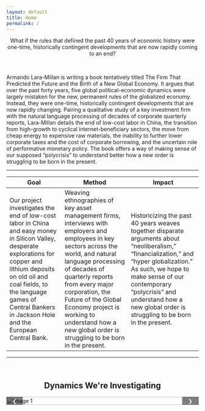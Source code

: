 ```yaml
---
layout: default
title: Home
permalink: /
---
```


<div align="center">
  What if the rules that defined the past 40 years of economic history were one-time, historically contingent developments that are now rapidly coming to an end?
</div>

<p>&nbsp;&nbsp;&nbsp;</p>

Armando Lara-Millan is writing a book tentatively titled The Firm That Predicted the Future and the Birth of a New Global Economy. It argues that over the past forty years, five global political-economic dynamics were largely mistaken for the new, permanent rules of the globalized economy. Instead, they were one-time, historically contingent developments that are now rapidly changing. Pairing a qualitative study of a key investment firm with the natural language processing of decades of corporate quarterly reports, Lara-Millan details the end of low-cost labor in China, the transition from high-growth to cyclical internet-beneficiary sectors, the move from cheap energy to expensive raw materials, the inability to further lower corporate taxes and the cost of corporate borrowing, and the uncertain role of performative monetary policy. The book offers a way of making sense of our supposed “polycrisis” to understand better how a new order is struggling to be born in the present.

---

|Goal|Method|Impact|
|---|---|---|
|Our project investigates the end of low-cost labor in China and easy money in Silicon Valley, desperate explorations for copper and lithium deposits on old oil and coal fields, to the language games of Central Bankers in Jackson Hole and the European Central Bank.| Weaving ethnographies of key asset management firms, interviews with employers and employees in key sectors across the world, and natural language processing of decades of quarterly reports from every major corporation, the Future of the Global Economy project is working to understand how a new global order is struggling to be born in the present. | Historicizing the past 40 years weaves together disparate arguments about “neoliberalism,” “financialization,” and “hyper globalization.” As such, we hope to make sense of our contemporary “polycrisis” and understand how a new global order is struggling to be born in the present. |

---

<p>&nbsp;&nbsp;&nbsp;</p>

<h2 style="text-align: center;">Dynamics We're Investigating</h2>

<!-- HTML for the Carousel -->
<div class="carousel">
  <div class="carousel-container">
    <img class="carousel-slide" src="https://juliocedillo.github.io/neweconomy/assets/images/q1.png" alt="Image 1">
    <img class="carousel-slide" src="https://juliocedillo.github.io/neweconomy/assets/images/q2.png" alt="Image 2">
    <img class="carousel-slide" src="https://juliocedillo.github.io/neweconomy/assets/images/q3.png" alt="Image 3">
    <img class="carousel-slide" src="https://juliocedillo.github.io/neweconomy/assets/images/q4.png" alt="Image 4">
    <img class="carousel-slide" src="https://juliocedillo.github.io/neweconomy/assets/images/q5.png" alt="Image 5">
  </div>
  <button class="carousel-prev" onclick="moveSlide(-1)">&#10094;</button>
  <button class="carousel-next" onclick="moveSlide(1)">&#10095;</button>
</div>

<!-- CSS for styling the Carousel -->
<style>
  .carousel {
    position: relative;
    max-width: 800px; /* Adjust width as necessary */
    margin: auto;
    overflow: hidden;
  }

  .carousel-container {
    display: flex;
    transition: transform 0.5s ease;
  }

  .carousel-slide {
    width: 100%;
    flex-shrink: 0; /* Prevents the images from shrinking */
    display: block;
  }

  .carousel-prev, .carousel-next {
    position: absolute;
    top: 50%;
    transform: translateY(-50%);
    background-color: rgba(0, 0, 0, 0.5);
    color: white;
    border: none;
    padding: 16px;
    cursor: pointer;
    z-index: 10;
  }

  .carousel-prev {
    left: 0;
  }

  .carousel-next {
    right: 0;
  }
</style>

<!-- JavaScript to control the Carousel -->
<script>
  let currentIndex = 0;

  // Function to move the slide
  function moveSlide(direction) {
    const slides = document.querySelectorAll('.carousel-slide');
    const totalSlides = slides.length;

    // Update the currentIndex based on direction
    currentIndex = (currentIndex + direction + totalSlides) % totalSlides;

    // Update the position of the carousel container
    document.querySelector('.carousel-container').style.transform = `translateX(-${currentIndex * 100}%)`;
  }
</script>
